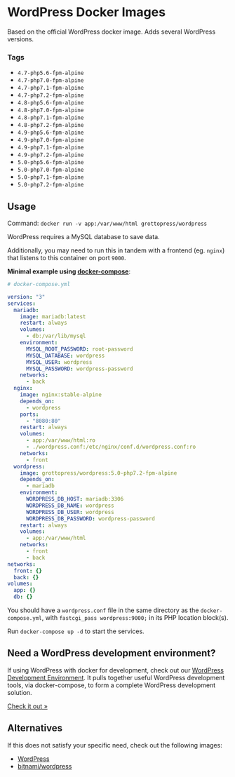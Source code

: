 # WordPress Docker Images

Based on the official WordPress docker image. Adds several WordPress versions.

### Tags

- `4.7-php5.6-fpm-alpine`
- `4.7-php7.0-fpm-alpine`
- `4.7-php7.1-fpm-alpine`
- `4.7-php7.2-fpm-alpine`
- `4.8-php5.6-fpm-alpine`
- `4.8-php7.0-fpm-alpine`
- `4.8-php7.1-fpm-alpine`
- `4.8-php7.2-fpm-alpine`
- `4.9-php5.6-fpm-alpine`
- `4.9-php7.0-fpm-alpine`
- `4.9-php7.1-fpm-alpine`
- `4.9-php7.2-fpm-alpine`
- `5.0-php5.6-fpm-alpine`
- `5.0-php7.0-fpm-alpine`
- `5.0-php7.1-fpm-alpine`
- `5.0-php7.2-fpm-alpine`

## Usage

Command: `docker run -v app:/var/www/html grottopress/wordpress`

WordPress requires a MySQL database to save data.

Additionally, you may need to run this in tandem with a frontend (eg. `nginx`) that listens to this container on port `9000`.

**Minimal example using [docker-compose](https://docs.docker.com/compose/)**:

```yaml
# docker-compose.yml

version: "3"
services:
  mariadb:
    image: mariadb:latest
    restart: always
    volumes:
      - db:/var/lib/mysql
    environment:
      MYSQL_ROOT_PASSWORD: root-password
      MYSQL_DATABASE: wordpress
      MYSQL_USER: wordpress
      MYSQL_PASSWORD: wordpress-password
    networks:
      - back
  nginx:
    image: nginx:stable-alpine
    depends_on:
      - wordpress
    ports:
      - "8080:80"
    restart: always
    volumes:
      - app:/var/www/html:ro
      - ./wordpress.conf:/etc/nginx/conf.d/wordpress.conf:ro
    networks:
      - front
  wordpress:
    image: grottopress/wordpress:5.0-php7.2-fpm-alpine
    depends_on:
      - mariadb
    environment:
      WORDPRESS_DB_HOST: mariadb:3306
      WORDPRESS_DB_NAME: wordpress
      WORDPRESS_DB_USER: wordpress
      WORDPRESS_DB_PASSWORD: wordpress-password
    restart: always
    volumes:
      - app:/var/www/html
    networks:
      - front
      - back
networks:
  front: {}
  back: {}
volumes:
  app: {}
  db: {}
```

You should have a `wordpress.conf` file in the same directory as the `docker-compose.yml`, with `fastcgi_pass wordpress:9000;` in its PHP location block(s).

Run `docker-compose up -d` to start the services.

## Need a WordPress development environment?

If using WordPress with docker for development, check out our [WordPress Development Environment](https://github.com/GrottoPress/wordpress-dev). It pulls together useful WordPress development tools, via docker-compose, to form a complete WordPress development solution.

[Check it out &raquo;](https://github.com/GrottoPress/wordpress-dev)

## Alternatives

If this does not satisfy your specific need, check out the following images:

- [WordPress](https://hub.docker.com/_/wordpress/)
- [bitnami/wordpress](https://hub.docker.com/r/bitnami/wordpress/)
